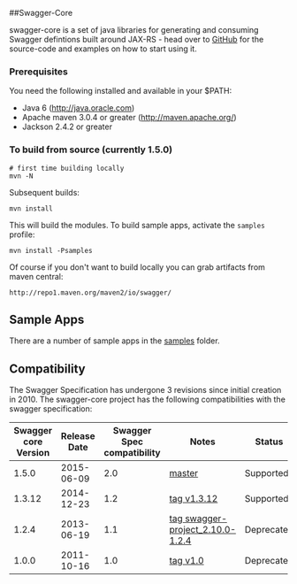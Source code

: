 ##Swagger-Core

swagger-core is a set of java libraries for generating and consuming Swagger defintions built around JAX-RS - head over to [GitHub](https://github.com/swagger-api/swagger-core) for the source-code and examples on how to start using it.

### Prerequisites
You need the following installed and available in your $PATH:

* Java 6 (http://java.oracle.com)
* Apache maven 3.0.4 or greater (http://maven.apache.org/)
* Jackson 2.4.2 or greater

### To build from source (currently 1.5.0)
```
# first time building locally
mvn -N
```

Subsequent builds:
```
mvn install
```

This will build the modules.  To build sample apps, activate the `samples` profile:

```
mvn install -Psamples
```

Of course if you don't want to build locally you can grab artifacts from maven central:

`http://repo1.maven.org/maven2/io/swagger/`

## Sample Apps
There are a number of sample apps in the [samples](https://github.com/swagger-api/swagger-samples) folder.

## Compatibility
The Swagger Specification has undergone 3 revisions since initial creation in 2010.  The swagger-core project has the following compatibilities with the swagger specification:

Swagger core Version      | Release Date | Swagger Spec compatibility | Notes | Status
------------------------- | ------------ | -------------------------- | ----- | ----
1.5.0                     | 2015-06-09   | 2.0           | [master](https://github.com/swagger-api/swagger-core) | Supported
1.3.12                    | 2014-12-23   | 1.2           | [tag v1.3.12](https://github.com/swagger-api/swagger-core/tree/v1.3.12) | Supported
1.2.4                     | 2013-06-19   | 1.1           | [tag swagger-project_2.10.0-1.2.4](https://github.com/swagger-api/swagger-core/tree/swagger-project_2.10.0-1.2.4) | Deprecated
1.0.0                     | 2011-10-16   | 1.0           | [tag v1.0](https://github.com/swagger-api/swagger-core/tree/v1.0) | Deprecated

